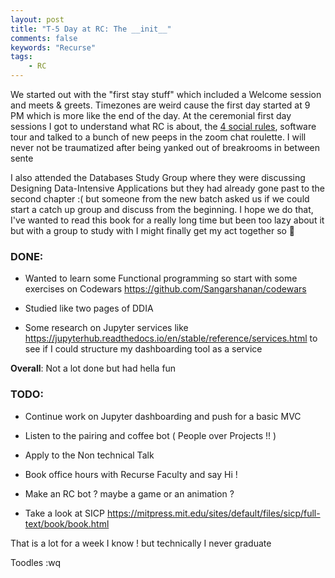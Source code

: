 ```yaml
---
layout: post
title: "T-5 Day at RC: The __init__"
comments: false
keywords: "Recurse"
tags:
    - RC
---
```



We started out with the "first stay stuff" which included a Welcome session and meets & greets. Timezones are weird cause the first day started at 9 PM which is more like the end of the day. At the ceremonial first day sessions I got to understand what RC is about, the [4 social rules](https://www.recurse.com/social-rules), software tour and talked to a bunch of new peeps in the zoom chat roulette. I will never not be traumatized after being yanked out of breakrooms in between sente

I also attended the Databases Study Group where they were discussing Designing Data-Intensive Applications but they had already gone past to the second chapter :( but someone from the new batch asked us if we could start a catch up group and discuss from the beginning. I hope we do that, I've wanted to read this book for a really long time but been too lazy about it but with a group to study with I might finally get my act together so 🤞

### DONE:

- Wanted to learn some Functional programming so start with some exercises on Codewars <https://github.com/Sangarshanan/codewars>

- Studied like two pages of DDIA

- Some research on Jupyter services like <https://jupyterhub.readthedocs.io/en/stable/reference/services.html> to see if I could structure my dashboarding tool as a service

**Overall**: Not a lot done but had hella fun

### TODO:

- Continue work on Jupyter dashboarding and push for a basic MVC

- Listen to the pairing and coffee bot ( People over Projects !! )

- Apply to the Non technical Talk

- Book office hours with Recurse Faculty and say Hi !

- Make an RC bot ? maybe a game or an animation ?

- Take a look at SICP <https://mitpress.mit.edu/sites/default/files/sicp/full-text/book/book.html>

That is a lot for a week I know ! but technically I never graduate

Toodles :wq
